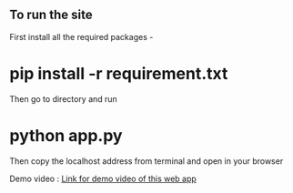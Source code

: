 ## To run the site

First install all the required packages - 
# pip install -r requirement.txt
Then go to directory and run 
# python app.py

Then copy the localhost address from terminal and open in your browser

Demo video :
[Link for demo video of this web app](https://drive.google.com/file/d/15AoAN1jEusGhsMnv_EAHC5sDeEa6IhF5/view?usp=sharing)
